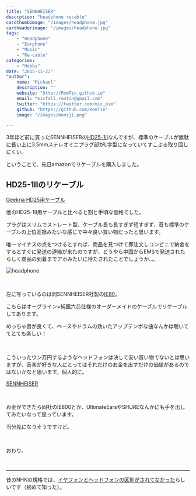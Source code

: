 ```yaml
---
title: "SENNHEISER"
descrption: "headphone recable"
cardthumbimage: "/images/headphone.jpg"
cardheaderimage: "/images/headphone.jpg"
tags:
    - "Headphone"
    - "Earphone"
    - "Music"
    - "Re-cable"
categories:
    - "Hobby"
date: "2015-11-22"
"author":
    name: "Michael"
    description: ""
    website: "http://RomTin.github.io"
    email: "micfall.romtin@gmail.com"
    twitter: "https://twitter.com/mic_psm"
    github: "https://github.com/RomTin"
    image: "/images/momiji.png"

---
```


3年ほど前に買ったSENNHEISERの[HD25-1II](http://www.amazon.co.jp/%E3%82%BC%E3%83%B3%E3%83%8F%E3%82%A4%E3%82%B6%E3%83%BC-HD25-1-II-%E3%80%90%E5%9B%BD%E5%86%85%E6%AD%A3%E8%A6%8F%E5%93%81%E3%80%91%E3%82%BC%E3%83%B3%E3%83%8F%E3%82%A4%E3%82%B6%E3%83%BC-%E5%AF%86%E9%96%89%E5%9E%8B%E3%83%98%E3%83%83%E3%83%89%E3%83%9B%E3%83%B3/dp/B000TDZOXG)なんですが、標準のケーブルが無駄に長い上に3.5mmステレオミニプラグ部がL字型になっていてすこぶる取り回しにくい。

ということで、先日amazonでリケーブルを購入しました。

<!--more-->
## HD25-1IIのリケーブル

[Geekria HD25用ケーブル](http://www.amazon.co.jp/gp/product/B00LGC3CCO/ref=oh_aui_detailpage_o01_s00?ie=UTF8&psc=1)

他のHD25-1II用ケーブルと比べると割と手頃な価格でした。

プラグはスリムでストレート型、ケーブル長も長すぎず短すぎず、音も標準のケーブルの上位互換みたいな感じで中々良い買い物だったと思います。

唯一マイナスの点をつけるとすれば、商品を見つけて即注文しコンビニで納金をするとすぐに発送の連絡が来たのですが、どうやら中国からEMSで発送されたらしく商品の到着までアホみたいに待たされたことでしょうか...。

![headphone](/images/headphone.jpg)

<br>

左に写っているのは同SENNHEISER社製の[IE80](http://www.amazon.co.jp/%E3%82%BC%E3%83%B3%E3%83%8F%E3%82%A4%E3%82%B6%E3%83%BC-IE80-%E3%80%90%E5%9B%BD%E5%86%85%E6%AD%A3%E8%A6%8F%E5%93%81%E3%80%91%E3%82%BC%E3%83%B3%E3%83%8F%E3%82%A4%E3%82%B6%E3%83%BC-%E3%82%AB%E3%83%8A%E3%83%AB%E5%9E%8B%E3%82%A4%E3%83%A4%E3%83%9B%E3%83%B3-%E3%82%A4%E3%83%A4%E3%83%BC%E3%83%A2%E3%83%8B%E3%82%BF%E3%83%BC%E3%82%BF%E3%82%A4%E3%83%97/dp/B005N8W27I/ref=sr_1_1?s=electronics&ie=UTF8&qid=1448133123&sr=1-1&keywords=IE80)。

こちらはオーグライン+純銀六芯仕様のオーダーメイドのケーブルでリケーブルしてあります。

めっちゃ音が良くて、ベースやドラムの効いたアップテンポな曲なんかは聴いててとても楽しい！

<br>

こういったウン万円するようなヘッドフォンは決して安い買い物でないとは思いますが、音楽が好きな人にとってはそれだけのお金を出すだけの価値があるのではないかなと思います。個人的に。

[SENNHEISER](http://en-de.sennheiser.com/)

<br>

お金ができたら同社のIE800とか、UltimateEarsやSHUREなんかにも手を出してみたいなって思っています。

当分先になりそうですけど。

<br>

おわり。

<br>

---

昔のNHKの規格では、[イヤフォンとヘッドフォンの区別がされてなかった](https://ja.wikipedia.org/wiki/%E3%83%98%E3%83%83%E3%83%89%E3%83%95%E3%82%A9%E3%83%B3)らしいです（初めて知った）。
